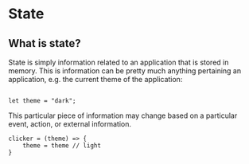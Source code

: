 # State

## What is state?
State is simply information related to an application that is stored in memory. This is information can be pretty much anything pertaining an application, e.g. the current theme of the application:

```

let theme = "dark";

```

This particular piece of information may change based on a particular event, action, or external information.

```
clicker = (theme) => {
    theme = theme // light
}
```
